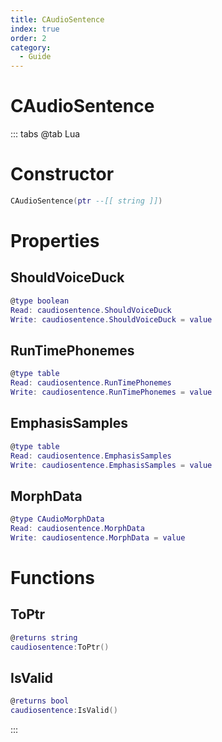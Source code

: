 ```yaml
---
title: CAudioSentence
index: true
order: 2
category:
  - Guide
---
```


# CAudioSentence

::: tabs
@tab Lua
# Constructor
```lua
CAudioSentence(ptr --[[ string ]])
```
# Properties
## ShouldVoiceDuck 
```lua
@type boolean
Read: caudiosentence.ShouldVoiceDuck
Write: caudiosentence.ShouldVoiceDuck = value
```
## RunTimePhonemes 
```lua
@type table
Read: caudiosentence.RunTimePhonemes
Write: caudiosentence.RunTimePhonemes = value
```
## EmphasisSamples 
```lua
@type table
Read: caudiosentence.EmphasisSamples
Write: caudiosentence.EmphasisSamples = value
```
## MorphData 
```lua
@type CAudioMorphData
Read: caudiosentence.MorphData
Write: caudiosentence.MorphData = value
```
# Functions
## ToPtr
```lua
@returns string
caudiosentence:ToPtr()
```
## IsValid
```lua
@returns bool
caudiosentence:IsValid()
```

:::
